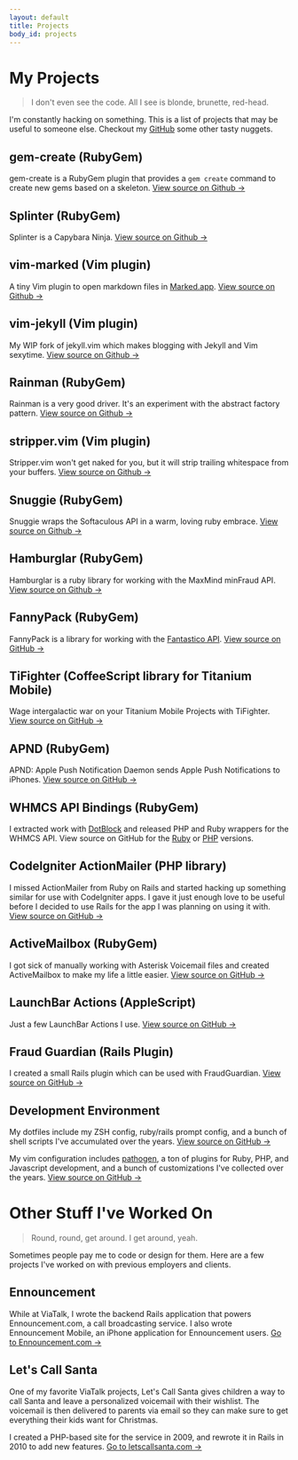 ```yaml
---
layout: default
title: Projects
body_id: projects
---
```


# My Projects

> I don't even see the code. All I see is blonde, brunette, red-head.

I'm constantly hacking on something. This is a list of projects that may be
useful to someone else. Checkout my [GitHub](https://github.com/itspriddle)
some other tasty nuggets.


## gem-create (RubyGem)

gem-create is a RubyGem plugin that provides a `gem create` command to create
new gems based on a skeleton.
[View source on Github &rarr;](https://github.com/itspriddle/gem-create)


## Splinter (RubyGem)

Splinter is a Capybara Ninja.
[View source on Github &rarr;](https://github.com/site5/splinter)


## vim-marked (Vim plugin)

A tiny Vim plugin to open markdown files in
[Marked.app](http://markedapp.com/).
[View source on Github &rarr;](https://github.com/itspriddle/vim-marked)


## vim-jekyll (Vim plugin)

My WIP fork of jekyll.vim which makes blogging with Jekyll and Vim sexytime.
[View source on Github &rarr;](https://github.com/itspriddle/vim-jekyll)


## Rainman (RubyGem)

Rainman is a very good driver. It's an experiment with the abstract factory
pattern.
[View source on Github &rarr;](https://github.com/site5/rainman)


## stripper.vim (Vim plugin)
Stripper.vim won't get naked for you, but it will strip trailing whitespace
from your buffers.
[View source on Github &rarr;](https://github.com/itspriddle/vim-stripper)


## Snuggie (RubyGem)

Snuggie wraps the Softaculous API in a warm, loving ruby embrace.
[View source on Github &rarr;](https://github.com/site5/snuggie)


## Hamburglar (RubyGem)

Hamburglar is a ruby library for working with the MaxMind minFraud API.
[View source on Github &rarr;](https://github.com/site5/hamburglar)


## FannyPack (RubyGem)

FannyPack is a library for working with the
[Fantastico API](https://netenberg.com/api/).
[View source on GitHub &rarr;](https://github.com/site5/fanny_pack)


## TiFighter (CoffeeScript library for Titanium Mobile)

Wage intergalactic war on your Titanium Mobile Projects with TiFighter.
[View source on GitHub &rarr;](https://github.com/itspriddle/ti-fighter)


## APND (RubyGem)

APND: Apple Push Notification Daemon sends Apple Push Notifications to iPhones.
[View source on GitHub &rarr;](https://github.com/itspriddle/apnd)


## WHMCS API Bindings (RubyGem)

I extracted work with [DotBlock](http://www.dotblock.com/) and released PHP
and Ruby wrappers for the WHMCS API. View source on GitHub for the
[Ruby](https://github.com/dotblock/whmcs-ruby) or
[PHP](https://github.com/dotblock/whmcs-php) versions.


## CodeIgniter ActionMailer (PHP library)

I missed ActionMailer from Ruby on Rails and started hacking up something
similar for use with CodeIgniter apps. I gave it just enough love to be
useful before I decided to use Rails for the app I was planning on
using it with.
[View source on GitHub &rarr;](https://github.com/itspriddle/codeigniter-action-mailer)


## ActiveMailbox (RubyGem)

I got sick of manually working with Asterisk Voicemail files and created
ActiveMailbox to make my life a little easier.
[View source on GitHub &rarr;](https://github.com/itspriddle/active_mailbox)


## LaunchBar Actions (AppleScript)

Just a few LaunchBar Actions I use.
[View source on GitHub &rarr;](https://github.com/itspriddle/launchbar-actions)


## Fraud Guardian (Rails Plugin)

I created a small Rails plugin which can be used with FraudGuardian.
[View source on GitHub &rarr;](https://github.com/itspriddle/fraud_guardian)


## Development Environment

My dotfiles include my ZSH config, ruby/rails prompt config, and a bunch of
shell scripts I've accumulated over the years.
[View source on GitHub &rarr;](https://github.com/itspriddle/dotfiles)

My vim configuration includes
[pathogen](https://github.com/tpope/vim-pathogen), a ton of plugins for
Ruby, PHP, and Javascript development, and a bunch of customizations I've
collected over the years.
[View source on GitHub &rarr;](https://github.com/itspriddle/vim-config)


# Other Stuff I've Worked On

> Round, round, get around. I get around, yeah.

Sometimes people pay me to code or design for them. Here are a few projects
I've worked on with previous employers and clients.


## Ennouncement

While at ViaTalk, I wrote the backend Rails application that powers
Ennouncement.com, a call broadcasting service. I also wrote Ennouncement
Mobile, an iPhone application for Ennouncement users.
[Go to Ennouncement.com &rarr;](http://www.ennouncement.com/)


## Let's Call Santa

One of my favorite ViaTalk projects, Let's Call Santa gives children a way to
call Santa and leave a personalized voicemail with their wishlist. The
voicemail is then delivered to parents via email so they can make sure to get
everything their kids want for Christmas.

I created a PHP-based site for the service in 2009, and rewrote it in Rails in
2010 to add new features.
[Go to letscallsanta.com &rarr;](http://www.letscallsanta.com/)
